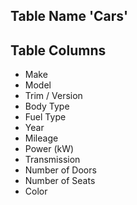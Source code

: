 

## Table Name 'Cars'

## Table Columns

- Make
- Model
- Trim / Version
- Body Type
- Fuel Type
- Year
- Mileage
- Power (kW)
- Transmission
- Number of Doors
- Number of Seats
- Color